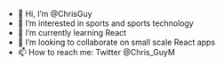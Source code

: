 - 👋 Hi, I’m @ChrisGuy
- 👀 I’m interested in sports and sports technology
- 🌱 I’m currently learning React
- 💞️ I’m looking to collaborate on small scale React apps
- 📫 How to reach me: Twitter @Chris_GuyM

<!---
ChrisGuy/ChrisGuy is a ✨ special ✨ repository because its `README.md` (this file) appears on your GitHub profile.
You can click the Preview link to take a look at your changes.
--->
